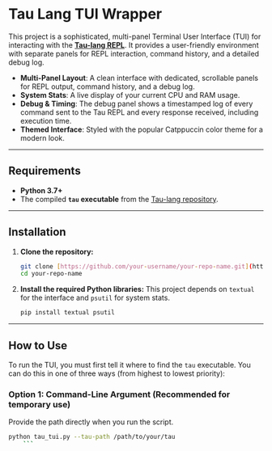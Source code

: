 # Tau Lang TUI Wrapper

This project is a sophisticated, multi-panel Terminal User Interface (TUI) for interacting with the **[Tau-lang REPL](https://github.com/IDNI/tau-lang)**. It provides a user-friendly environment with separate panels for REPL interaction, command history, and a detailed debug log.

* **Multi-Panel Layout**: A clean interface with dedicated, scrollable panels for REPL output, command history, and a debug log.
* **System Stats**: A live display of your current CPU and RAM usage.
* **Debug & Timing**: The debug panel shows a timestamped log of every command sent to the Tau REPL and every response received, including execution time.
* **Themed Interface**: Styled with the popular Catppuccin color theme for a modern look.

---

## Requirements

* **Python 3.7+**
* The compiled **`tau` executable** from the [Tau-lang repository](https://github.com/IDNI/tau-lang).

---

## Installation

1.  **Clone the repository:**
    ```bash
    git clone [https://github.com/your-username/your-repo-name.git](https://github.com/your-username/your-repo-name.git)
    cd your-repo-name
    ```

2.  **Install the required Python libraries:**
    This project depends on `textual` for the interface and `psutil` for system stats.
    ```bash
    pip install textual psutil
    ```

---

## How to Use

To run the TUI, you must first tell it where to find the `tau` executable. You can do this in one of three ways (from highest to lowest priority):

### Option 1: Command-Line Argument (Recommended for temporary use)

Provide the path directly when you run the script.

```bash
python tau_tui.py --tau-path /path/to/your/tau
    ```